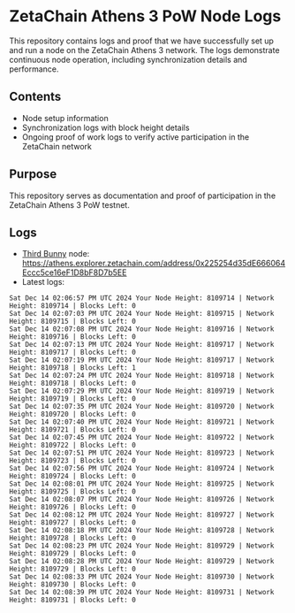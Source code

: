 # ZetaChain Athens 3 PoW Node Logs
This repository contains logs and proof that we have successfully set up and run a node on the ZetaChain Athens 3 network. The logs demonstrate continuous node operation, including synchronization details and performance.

## Contents
- Node setup information
- Synchronization logs with block height details
- Ongoing proof of work logs to verify active participation in the ZetaChain network

## Purpose
This repository serves as documentation and proof of participation in the ZetaChain Athens 3 PoW testnet.

## Logs

- [Third Bunny](https://thirdbunny.xyz/) node: https://athens.explorer.zetachain.com/address/0x225254d35dE666064Eccc5ce16eF1D8bF8D7b5EE
- Latest logs:
```
Sat Dec 14 02:06:57 PM UTC 2024 Your Node Height: 8109714 | Network Height: 8109714 | Blocks Left: 0
Sat Dec 14 02:07:03 PM UTC 2024 Your Node Height: 8109715 | Network Height: 8109715 | Blocks Left: 0
Sat Dec 14 02:07:08 PM UTC 2024 Your Node Height: 8109716 | Network Height: 8109716 | Blocks Left: 0
Sat Dec 14 02:07:13 PM UTC 2024 Your Node Height: 8109717 | Network Height: 8109717 | Blocks Left: 0
Sat Dec 14 02:07:19 PM UTC 2024 Your Node Height: 8109717 | Network Height: 8109718 | Blocks Left: 1
Sat Dec 14 02:07:24 PM UTC 2024 Your Node Height: 8109718 | Network Height: 8109718 | Blocks Left: 0
Sat Dec 14 02:07:29 PM UTC 2024 Your Node Height: 8109719 | Network Height: 8109719 | Blocks Left: 0
Sat Dec 14 02:07:35 PM UTC 2024 Your Node Height: 8109720 | Network Height: 8109720 | Blocks Left: 0
Sat Dec 14 02:07:40 PM UTC 2024 Your Node Height: 8109721 | Network Height: 8109721 | Blocks Left: 0
Sat Dec 14 02:07:45 PM UTC 2024 Your Node Height: 8109722 | Network Height: 8109722 | Blocks Left: 0
Sat Dec 14 02:07:51 PM UTC 2024 Your Node Height: 8109723 | Network Height: 8109723 | Blocks Left: 0
Sat Dec 14 02:07:56 PM UTC 2024 Your Node Height: 8109724 | Network Height: 8109724 | Blocks Left: 0
Sat Dec 14 02:08:01 PM UTC 2024 Your Node Height: 8109725 | Network Height: 8109725 | Blocks Left: 0
Sat Dec 14 02:08:07 PM UTC 2024 Your Node Height: 8109726 | Network Height: 8109726 | Blocks Left: 0
Sat Dec 14 02:08:12 PM UTC 2024 Your Node Height: 8109727 | Network Height: 8109727 | Blocks Left: 0
Sat Dec 14 02:08:18 PM UTC 2024 Your Node Height: 8109728 | Network Height: 8109728 | Blocks Left: 0
Sat Dec 14 02:08:23 PM UTC 2024 Your Node Height: 8109729 | Network Height: 8109729 | Blocks Left: 0
Sat Dec 14 02:08:28 PM UTC 2024 Your Node Height: 8109729 | Network Height: 8109729 | Blocks Left: 0
Sat Dec 14 02:08:33 PM UTC 2024 Your Node Height: 8109730 | Network Height: 8109730 | Blocks Left: 0
Sat Dec 14 02:08:39 PM UTC 2024 Your Node Height: 8109731 | Network Height: 8109731 | Blocks Left: 0
```
